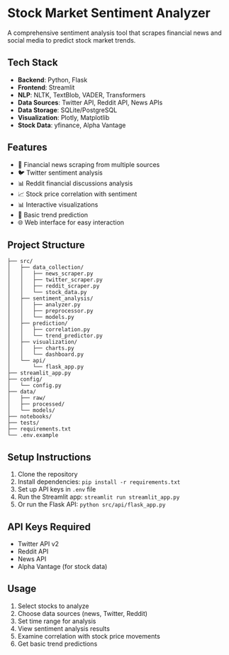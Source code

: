 # Stock Market Sentiment Analyzer

A comprehensive sentiment analysis tool that scrapes financial news and social media to predict stock market trends.

## Tech Stack
- **Backend**: Python, Flask
- **Frontend**: Streamlit
- **NLP**: NLTK, TextBlob, VADER, Transformers
- **Data Sources**: Twitter API, Reddit API, News APIs
- **Data Storage**: SQLite/PostgreSQL
- **Visualization**: Plotly, Matplotlib
- **Stock Data**: yfinance, Alpha Vantage

## Features
- 📰 Financial news scraping from multiple sources
- 🐦 Twitter sentiment analysis
- 📊 Reddit financial discussions analysis
- 📈 Stock price correlation with sentiment
- 📊 Interactive visualizations
- 🔮 Basic trend prediction
- 🌐 Web interface for easy interaction

## Project Structure
```
├── src/
│   ├── data_collection/
│   │   ├── news_scraper.py
│   │   ├── twitter_scraper.py
│   │   ├── reddit_scraper.py
│   │   └── stock_data.py
│   ├── sentiment_analysis/
│   │   ├── analyzer.py
│   │   ├── preprocessor.py
│   │   └── models.py
│   ├── prediction/
│   │   ├── correlation.py
│   │   └── trend_predictor.py
│   ├── visualization/
│   │   ├── charts.py
│   │   └── dashboard.py
│   └── api/
│       └── flask_app.py
├── streamlit_app.py
├── config/
│   └── config.py
├── data/
│   ├── raw/
│   ├── processed/
│   └── models/
├── notebooks/
├── tests/
├── requirements.txt
└── .env.example
```

## Setup Instructions

1. Clone the repository
2. Install dependencies: `pip install -r requirements.txt`
3. Set up API keys in `.env` file
4. Run the Streamlit app: `streamlit run streamlit_app.py`
5. Or run the Flask API: `python src/api/flask_app.py`

## API Keys Required
- Twitter API v2
- Reddit API
- News API
- Alpha Vantage (for stock data)

## Usage
1. Select stocks to analyze
2. Choose data sources (news, Twitter, Reddit)
3. Set time range for analysis
4. View sentiment analysis results
5. Examine correlation with stock price movements
6. Get basic trend predictions
